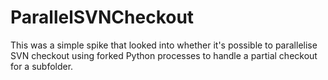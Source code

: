 ParallelSVNCheckout
===================

This was a simple spike that looked into whether it's possible to parallelise SVN checkout using 
forked Python processes to handle a partial checkout for a subfolder.
